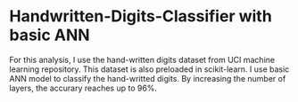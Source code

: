 # Handwritten-Digits-Classifier with basic ANN
For this analysis, I use the hand-written digits dataset from UCI machine learning repository. This dataset is also preloaded in scikit-learn. I use basic ANN model to classify the hand-writted digits. By increasing the number of layers, the accurary reaches up to 96%.
